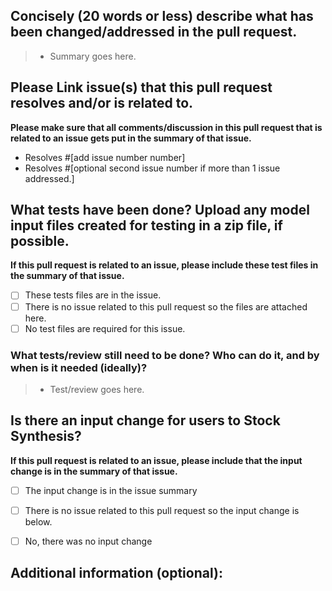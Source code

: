 ## Concisely (20 words or less) describe what has been changed/addressed in the pull request.
> - Summary goes here.

## Please Link issue(s) that this pull request resolves and/or is related to.
**Please make sure that all comments/discussion in this pull request that is related to an issue gets put in the summary of that issue.**
 - Resolves #[add issue number number]
 - Resolves #[optional second issue number if more than 1 issue addressed.]


## What tests have been done? Upload any model input files created for testing in a zip file, if possible.
**If this pull request is related to an issue, please include these test files in the summary of that issue.**
 - [ ] These tests files are in the issue.
 - [ ] There is no issue related to this pull request so the files are attached here.
 - [ ] No test files are required for this issue.

### What tests/review still need to be done? Who can do it, and by when is it needed (ideally)?
> - Test/review goes here.

## Is there an input change for users to Stock Synthesis? 
**If this pull request is related to an issue, please include that the input change is in the summary of that issue.**

- [ ] The input change is in the issue summary
- [ ] There is no issue related to this pull request so the input change is below.
- [ ] No, there was no input change


## Additional information (optional):
